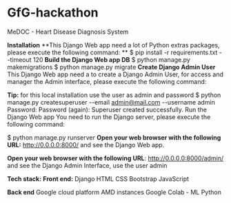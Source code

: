 # GfG-hackathon

MeDOC - Heart Disease Diagnosis System


**Installation**
**This Django Web app need a lot of Python extras packages, please execute the following command:
**
$ pip install -r requirements.txt --timeout 120
**Build the Django Web app DB**
$ python manage.py makemigrations
$ python manage.py migrate
**Create Django Admin User**
This Django Web app need a to create a Django Admin User, for access and manager the Admin interface, please execute the following command:

**Tip:** for this local installation use the user as admin and password 
$ python manage.py createsuperuser --email admin@mail.com --username admin
Password: 
Password (again): 
Superuser created successfully.
Run the Django Web app
You need to run the Django server, please execute the following command:

$ python manage.py runserver
**Open your web browser with the following URL:** http://0.0.0.0:8000/ and see the Django Web app.

**Open your web browser with the following URL**: http://0.0.0.0:8000/admin/ and see the Django Admin Interface, use the user admin 



**Tech stack:**
**Front end:**
Django
HTML
CSS
Bootstrap
JavaScript

**Back end**
Google cloud platform
AMD instances
Google Colab - ML
Python


